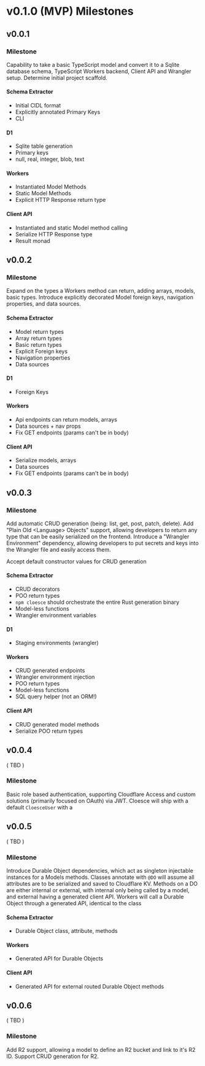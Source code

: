 # v0.1.0 (MVP) Milestones

## v0.0.1

### Milestone

Capability to take a basic TypeScript model and convert it to a Sqlite database schema, TypeScript Workers backend, Client API and Wrangler setup. Determine initial project scaffold.

#### Schema Extractor

- Initial CIDL format
- Explicitly annotated Primary Keys
- CLI

#### D1

- Sqlite table generation
- Primary keys
- null, real, integer, blob, text

#### Workers

- Instantiated Model Methods
- Static Model Methods
- Explicit HTTP Response return type

#### Client API

- Instantiated and static Model method calling
- Serialize HTTP Response type
- Result monad

## v0.0.2

### Milestone

Expand on the types a Workers method can return, adding arrays, models, basic types.
Introduce explicitly decorated Model foreign keys, navigation properties, and data sources.

#### Schema Extractor

- Model return types
- Array return types
- Basic return types
- Explicit Foreign keys
- Navigation properties
- Data sources

#### D1

- Foreign Keys

#### Workers

- Api endpoints can return models, arrays
- Data sources + nav props
- Fix GET endpoints (params can't be in body)

#### Client API

- Serialize models, arrays
- Data sources
- Fix GET endpoints (params can't be in body)

## v0.0.3

### Milestone

Add automatic CRUD generation (being: list, get, post, patch, delete). Add "Plain Old \<Language\> Objects" support, allowing developers to return any type that can be easily serialized on the frontend. Introduce a "Wrangler Environment" dependency, allowing developers to put secrets and keys into the Wrangler file and easily access them.

Accept default constructor values for CRUD generation

#### Schema Extractor

- CRUD decorators
- POO return types
- `npm cloesce` should orchestrate the entire Rust generation binary
- Model-less functions
- Wrangler environment variables

#### D1

- Staging environments (wrangler)

#### Workers

- CRUD generated endpoints
- Wrangler environment injection
- POO return types
- Model-less functions
- SQL query helper (not an ORM!)

#### Client API

- CRUD generated model methods
- Serialize POO return types

## v0.0.4

( TBD )

### Milestone

Basic role based authentication, supporting Cloudflare Access and custom solutions (primarily focused on OAuth) via JWT. Cloesce will ship with a default `CloesceUser` with a

## v0.0.5

( TBD )

### Milestone

Introduce Durable Object dependencies, which act as singleton injectable instances for a Models methods. Classes annotate with `@DO` will assume all attributes are to be serialized and saved to Cloudflare KV. Methods on a DO are either internal or external, with internal only being called by a model, and external having a generated client API. Workers will call a Durable Object through a generated API, identical to the class

#### Schema Extractor

- Durable Object class, attribute, methods

#### Workers

- Generated API for Durable Objects

#### Client API

- Generated API for external routed Durable Object methods

## v0.0.6

( TBD )

### Milestone

Add R2 support, allowing a model to define an R2 bucket and link to it's R2 ID. Support CRUD generation for R2.
